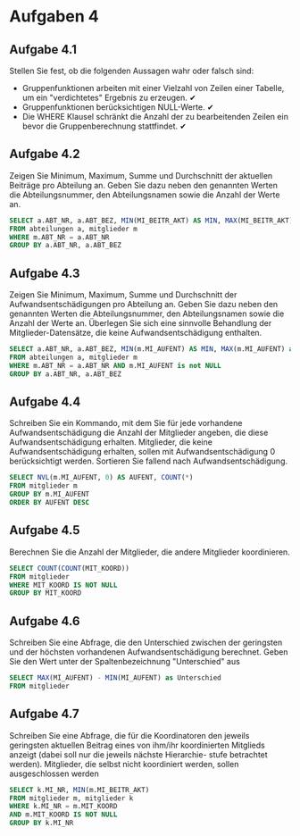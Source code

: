 # Aufgaben 4

## Aufgabe 4.1

Stellen Sie fest, ob die folgenden Aussagen wahr oder falsch sind:

- Gruppenfunktionen arbeiten mit einer Vielzahl von Zeilen einer Tabelle, um ein "verdichtetes" Ergebnis zu erzeugen. ✔
- Gruppenfunktionen berücksichtigen NULL-Werte. ✔
- Die WHERE Klausel schränkt die Anzahl der zu bearbeitenden Zeilen ein bevor die Gruppenberechnung stattfindet. ✔

## Aufgabe 4.2

Zeigen Sie Minimum, Maximum, Summe und Durchschnitt der aktuellen Beiträge pro Abteilung an. Geben Sie dazu neben den genannten Werten die Abteilungsnummer, den Abteilungsnamen sowie die Anzahl der Werte an.

```sql
SELECT a.ABT_NR, a.ABT_BEZ, MIN(MI_BEITR_AKT) AS MIN, MAX(MI_BEITR_AKT) as MAX, SUM(MI_BEITR_AKT) as SUMME, AVG(MI_BEITR_AKT) AS DURCHSCHNITT, COUNT(*) AS ANZAHL
FROM abteilungen a, mitglieder m
WHERE m.ABT_NR = a.ABT_NR
GROUP BY a.ABT_NR, a.ABT_BEZ
```

## Aufgabe 4.3

Zeigen Sie Minimum, Maximum, Summe und Durchschnitt der Aufwandsentschädigungen pro Abteilung an. Geben Sie dazu neben den genannten Werten die Abteilungsnummer, den Abteilungsnamen sowie die Anzahl der Werte an. Überlegen Sie sich eine sinnvolle Behandlung der Mitglieder-Datensätze, die keine Aufwandsentschädigung enthalten.

```sql
SELECT a.ABT_NR, a.ABT_BEZ, MIN(m.MI_AUFENT) AS MIN, MAX(m.MI_AUFENT) as MAX, SUM(m.MI_AUFENT) as SUMME, AVG(m.MI_AUFENT) AS DURCHSCHNITT, COUNT(*) AS ANZAHL
FROM abteilungen a, mitglieder m
WHERE m.ABT_NR = a.ABT_NR AND m.MI_AUFENT is not NULL
GROUP BY a.ABT_NR, a.ABT_BEZ
```

## Aufgabe 4.4

Schreiben Sie ein Kommando, mit dem Sie für jede vorhandene Aufwandsentschädigung die Anzahl der Mitglieder angeben, die diese Aufwandsentschädigung erhalten. Mitglieder, die keine Aufwandsentschädigung erhalten, sollen mit Aufwandsentschädigung 0 berücksichtigt werden. Sortieren Sie fallend nach Aufwandsentschädigung.

```sql
SELECT NVL(m.MI_AUFENT, 0) AS AUFENT, COUNT(*)
FROM mitglieder m
GROUP BY m.MI_AUFENT
ORDER BY AUFENT DESC
```

## Aufgabe 4.5

Berechnen Sie die Anzahl der Mitglieder, die andere Mitglieder koordinieren.

```sql
SELECT COUNT(COUNT(MIT_KOORD))
FROM mitglieder
WHERE MIT_KOORD IS NOT NULL
GROUP BY MIT_KOORD
```

## Aufgabe 4.6

Schreiben Sie eine Abfrage, die den Unterschied zwischen der geringsten und der höchsten vorhandenen Aufwandsentschädigung berechnet. Geben Sie den Wert unter der Spaltenbezeichnung "Unterschied" aus

```sql
SELECT MAX(MI_AUFENT) - MIN(MI_AUFENT) as Unterschied 
FROM mitglieder
```

## Aufgabe 4.7

Schreiben Sie eine Abfrage, die für die Koordinatoren den jeweils geringsten aktuellen Beitrag eines von ihm/ihr koordinierten Mitglieds anzeigt (dabei soll nur die jeweils nächste Hierarchie- stufe betrachtet werden). Mitglieder, die selbst nicht koordiniert werden, sollen ausgeschlossen werden

```sql
SELECT k.MI_NR, MIN(m.MI_BEITR_AKT)
FROM mitglieder m, mitglieder k
WHERE k.MI_NR = m.MIT_KOORD
AND m.MIT_KOORD IS NOT NULL
GROUP BY k.MI_NR
```
